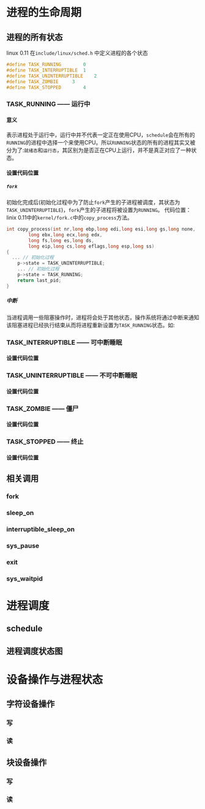 # 进程的生命周期
## 进程的所有状态

linux 0.11 在`include/linux/sched.h` 中定义进程的各个状态

```C
#define TASK_RUNNING		0
#define TASK_INTERRUPTIBLE	1
#define TASK_UNINTERRUPTIBLE	2
#define TASK_ZOMBIE		3
#define TASK_STOPPED		4
```

### TASK_RUNNING —— 运行中
#### 意义
表示进程处于运行中，运行中并不代表一定正在使用CPU，`schedule`会在所有的`RUNNING`的进程中选择一个来使用CPU。所以`RUNNING`状态的所有的进程其实又被分为了:`就绪态`和`运行态`，其区别为是否正在CPU上运行，并不是真正对应了一种状态。
#### 设置代码位置
##### `fork`
初始化完成后(初始化过程中为了防止`fork`产生的子进程被调度，其状态为`TASK_UNINTERRUPTIBLE`)，`fork`产生的子进程将被设置为`RUNNING`。
代码位置：linix 0.11中的`kernel/fork.c`中的`copy_process`方法。
```C
int copy_process(int nr,long ebp,long edi,long esi,long gs,long none,
		long ebx,long ecx,long edx,
		long fs,long es,long ds,
		long eip,long cs,long eflags,long esp,long ss)
{
  ... // 初始化过程
	p->state = TASK_UNINTERRUPTIBLE;
	... // 初始化过程
	p->state = TASK_RUNNING;
	return last_pid;
}
```

##### 中断
当进程调用一些阻塞操作时，进程将会处于其他状态，操作系统将通过中断来通知该阻塞进程已经执行结束从而将进程重新设置为`TASK_RUNNING`状态。如: 

### TASK_INTERRUPTIBLE —— 可中断睡眠

#### 设置代码位置

### TASK_UNINTERRUPTIBLE —— 不可中断睡眠

#### 设置代码位置

### TASK_ZOMBIE —— 僵尸

#### 设置代码位置

### TASK_STOPPED —— 终止

#### 设置代码位置

## 相关调用

### fork

### sleep_on 

### interruptible_sleep_on

### sys_pause

### exit

### sys_waitpid


# 进程调度
## schedule


## 进程调度状态图

# 设备操作与进程状态
## 字符设备操作
### 写

### 读


## 块设备操作

### 写

### 读
